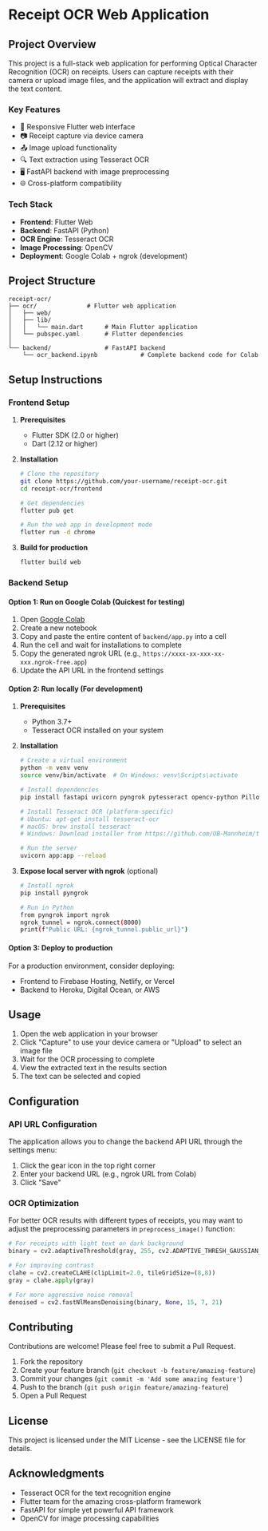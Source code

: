 # Receipt OCR Web Application

## Project Overview

This project is a full-stack web application for performing Optical Character Recognition (OCR) on receipts. Users can capture receipts with their camera or upload image files, and the application will extract and display the text content.

### Key Features

- 📱 Responsive Flutter web interface
- 📷 Receipt capture via device camera
- 📤 Image upload functionality
- 🔍 Text extraction using Tesseract OCR
- 🖥️ FastAPI backend with image preprocessing
- 🌐 Cross-platform compatibility

### Tech Stack

- **Frontend**: Flutter Web
- **Backend**: FastAPI (Python)
- **OCR Engine**: Tesseract OCR
- **Image Processing**: OpenCV
- **Deployment**: Google Colab + ngrok (development)

## Project Structure

```
receipt-ocr/
├── ocr/              # Flutter web application
│   ├── web/
│   ├── lib/
│   │   └── main.dart      # Main Flutter application
│   └── pubspec.yaml       # Flutter dependencies
│
└── backend/               # FastAPI backend
    └── ocr_backend.ipynb            # Complete backend code for Colab
```

## Setup Instructions

### Frontend Setup

1. **Prerequisites**
   - Flutter SDK (2.0 or higher)
   - Dart (2.12 or higher)

2. **Installation**
   ```bash
   # Clone the repository
   git clone https://github.com/your-username/receipt-ocr.git
   cd receipt-ocr/frontend

   # Get dependencies
   flutter pub get

   # Run the web app in development mode
   flutter run -d chrome
   ```

3. **Build for production**
   ```bash
   flutter build web
   ```

### Backend Setup

#### Option 1: Run on Google Colab (Quickest for testing)

1. Open [Google Colab](https://colab.research.google.com/)
2. Create a new notebook
3. Copy and paste the entire content of `backend/app.py` into a cell
4. Run the cell and wait for installations to complete
5. Copy the generated ngrok URL (e.g., `https://xxxx-xx-xxx-xx-xxx.ngrok-free.app`)
6. Update the API URL in the frontend settings

#### Option 2: Run locally (For development)

1. **Prerequisites**
   - Python 3.7+
   - Tesseract OCR installed on your system

2. **Installation**
   ```bash
   # Create a virtual environment
   python -m venv venv
   source venv/bin/activate  # On Windows: venv\Scripts\activate

   # Install dependencies
   pip install fastapi uvicorn pyngrok pytesseract opencv-python Pillow pydantic python-multipart

   # Install Tesseract OCR (platform-specific)
   # Ubuntu: apt-get install tesseract-ocr
   # macOS: brew install tesseract
   # Windows: Download installer from https://github.com/UB-Mannheim/tesseract/wiki

   # Run the server
   uvicorn app:app --reload
   ```

3. **Expose local server with ngrok** (optional)
   ```bash
   # Install ngrok
   pip install pyngrok

   # Run in Python
   from pyngrok import ngrok
   ngrok_tunnel = ngrok.connect(8000)
   print(f"Public URL: {ngrok_tunnel.public_url}")
   ```

#### Option 3: Deploy to production

For a production environment, consider deploying:
- Frontend to Firebase Hosting, Netlify, or Vercel
- Backend to Heroku, Digital Ocean, or AWS

## Usage

1. Open the web application in your browser
2. Click "Capture" to use your device camera or "Upload" to select an image file
3. Wait for the OCR processing to complete
4. View the extracted text in the results section
5. The text can be selected and copied

## Configuration

### API URL Configuration

The application allows you to change the backend API URL through the settings menu:
1. Click the gear icon in the top right corner
2. Enter your backend URL (e.g., ngrok URL from Colab)
3. Click "Save"

### OCR Optimization

For better OCR results with different types of receipts, you may want to adjust the preprocessing parameters in `preprocess_image()` function:

```python
# For receipts with light text on dark background
binary = cv2.adaptiveThreshold(gray, 255, cv2.ADAPTIVE_THRESH_GAUSSIAN_C, cv2.THRESH_BINARY_INV, 11, 2)

# For improving contrast
clahe = cv2.createCLAHE(clipLimit=2.0, tileGridSize=(8,8))
gray = clahe.apply(gray)

# For more aggressive noise removal
denoised = cv2.fastNlMeansDenoising(binary, None, 15, 7, 21)
```

## Contributing

Contributions are welcome! Please feel free to submit a Pull Request.

1. Fork the repository
2. Create your feature branch (`git checkout -b feature/amazing-feature`)
3. Commit your changes (`git commit -m 'Add some amazing feature'`)
4. Push to the branch (`git push origin feature/amazing-feature`)
5. Open a Pull Request

## License

This project is licensed under the MIT License - see the LICENSE file for details.

## Acknowledgments

- Tesseract OCR for the text recognition engine
- Flutter team for the amazing cross-platform framework
- FastAPI for simple yet powerful API framework
- OpenCV for image processing capabilities
